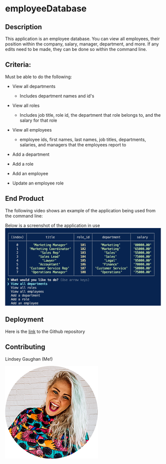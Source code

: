 # employeeDatabase

## Description
This application is an employee database. You can view all employees, their position within the company, salary, manager, department, and more. If any edits need to be made, they can be done so within the command line. 

## Criteria:
Must be able to do the following:
  
* View all departments
  * Includes department names and id's

* View all roles 
  * Includes job title, role id, the department that role belongs to, and the salary for that role

* View all employees 
  * employee ids, first names, last names, job titles, departments, salaries, and managers that the employees report to

* Add a department 
* Add a role 
* Add an employee 
* Update an employee role 

## End Product 

<!-- Video of application in progress -->
The following video shows an example of the application being used from the command line:

<!-- screenshots -->
Below is a screenshot of the application in use
![screenshot1](./assets/employeeDatabase.png)

<!-- link -->
## Deployment
Here is the [link](https://gaughanlnnotesaver.herokuapp.com/) to the Github repository

## Contributing
Lindsey Gaughan (Me!) 

![Lindsey Gaughan](./assets/gaughanln.png)
